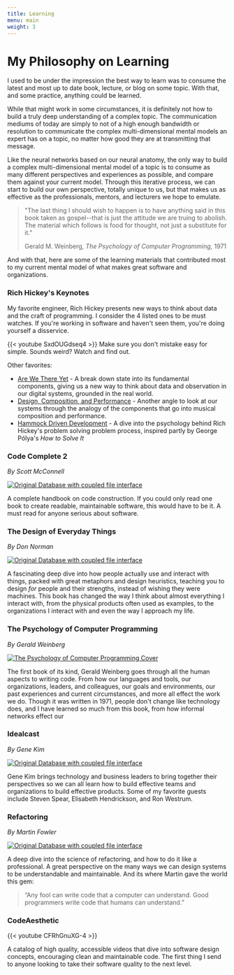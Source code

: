 ```yaml
---
title: Learning
menu: main
weight: 3
---
```

# My Philosophy on Learning
I used to be under the impression the best way to learn was to consume the latest and most up to date book, lecture, or blog on some topic. With that, and some practice, anything could be learned. 

While that might work in some circumstances, it is definitely not how to build a truly deep understanding of a complex topic. The communication mediums of today are simply to not of a high enough bandwidth or resolution to communicate the complex multi-dimensional mental models an expert has on a topic, no matter how good they are at transmitting that message.

Like the neural networks based on our neural anatomy, the only way to build a complex multi-dimensional mental model of a topic is to consume as many different perspectives and experiences as possible, and compare them against your current model. Through this iterative process, we can start to build our own perspective, totally unique to us, but that makes us as effective as the professionals, mentors, and lecturers we hope to emulate.

> "The last thing I should wish to happen is to have anything said in this book taken as gospel--that is just the attitude we are truing to abolish. The material which follows is food for thought, not just a substitute for it."
>
> Gerald M. Weinberg, *The Psychology of Computer Programming,* 1971

And with that, here are some of the learning materials that contributed most to my current mental model of what makes great software and organizations.

### Rich Hickey's Keynotes
My favorite engineer, Rich Hickey presents new ways to think about data and the craft of programming. I consider the 4 listed ones to be must watches. If you're working in software and haven't seen them, you're doing yourself a disservice.

{{< youtube SxdOUGdseq4 >}}
Make sure you don't mistake easy for simple. Sounds weird? Watch and find out.

Other favorites:
- [Are We There Yet](https://www.youtube.com/watch?v=ScEPu1cs4l0) - A break down state into its fundamental components, giving us a new way to think about data and observation in our digital systems, grounded in the real world.
- [Design, Composition, and Performance](https://www.youtube.com/watch?v=QCwqnjxqfmY) - Another angle to look at our systems through the analogy of the components that go into musical composition and performance.
- [Hammock Driven Development](https://www.youtube.com/watch?v=f84n5oFoZBc) - A dive into the psychology behind Rich Hickey's problem solving problem process, inspired partly by George Pólya's *How to Solve It*

### Code Complete 2
*By Scott McConnell*

[![Original Database with coupled file interface](/blog/images/code_complete_2.jpg)](https://www.goodreads.com/book/show/4845.Code_Complete)

A complete handbook on code construction. If you could only read one book to create readable, maintainable software, this would have to be it. A must read for anyone serious about software. 

### The Design of Everyday Things
*By Don Norman*

[![Original Database with coupled file interface](/blog/images/design_of_everyday_things.jpg)](https://www.goodreads.com/book/show/840.The_Design_of_Everyday_Things)

A fascinating deep dive into how people actually use and interact with things, packed with great metaphors and design heuristics, teaching you to design *for* people and their strengths, instead of wishing they were machines. This book has changed the way I think about almost everything I interact with, from the physical products often used as examples, to the organizations I interact with and even the way I approach my life.

### The Psychology of Computer Programming
*By Gerald Weinberg*

[![The Psychology of Computer Programming Cover](/blog/images/pocp.jpg)](https://www.goodreads.com/book/show/1660754.The_Psychology_of_Computer_Programming)

The first book of its kind, Gerald Weinberg goes through all the human aspects to writing code. From how our languages and tools, our organizations, leaders, and colleagues, our goals and environments, our past experiences and current circumstances, and more all effect the work we do. Though it was written in 1971, people don't change like technology does, and I have learned so much from this book, from how informal networks effect our 

### Idealcast
*By Gene Kim*

[![Original Database with coupled file interface](/blog/images/idealcast.png)](https://itrevolution.com/podcast/)

Gene Kim brings technology and business leaders to bring together their perspectives so we can all learn how to build effective teams and organizations to build effective products. Some of my favorite guests include Steven Spear, Elisabeth Hendrickson, and Ron Westrum.

### Refactoring
*By Martin Fowler*

[![Original Database with coupled file interface](/blog/images/refactoring.jpg)](https://www.goodreads.com/book/show/44936.Refactoring)

A deep dive into the science of refactoring, and how to do it like a professional. A great perspective on the many ways we can design systems to be understandable and maintainable. And its where Martin gave the world this gem:

> “Any fool can write code that a computer can understand. Good programmers write code that humans can understand.”

### CodeAesthetic

{{< youtube CFRhGnuXG-4 >}}

A catalog of high quality, accessible videos that dive into software design concepts, encouraging clean and maintainable code. The first thing I send to anyone looking to take their software quality to the next level.